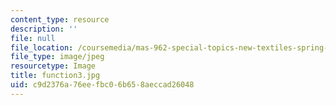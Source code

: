 ```yaml
---
content_type: resource
description: ''
file: null
file_location: /coursemedia/mas-962-special-topics-new-textiles-spring-2010/c9d2376a76eefbc06b658aeccad26048_function3.jpg
file_type: image/jpeg
resourcetype: Image
title: function3.jpg
uid: c9d2376a-76ee-fbc0-6b65-8aeccad26048
---
```


